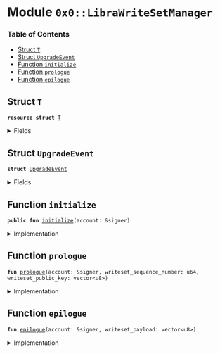 
<a name="0x0_LibraWriteSetManager"></a>

# Module `0x0::LibraWriteSetManager`

### Table of Contents

-  [Struct `T`](#0x0_LibraWriteSetManager_T)
-  [Struct `UpgradeEvent`](#0x0_LibraWriteSetManager_UpgradeEvent)
-  [Function `initialize`](#0x0_LibraWriteSetManager_initialize)
-  [Function `prologue`](#0x0_LibraWriteSetManager_prologue)
-  [Function `epilogue`](#0x0_LibraWriteSetManager_epilogue)



<a name="0x0_LibraWriteSetManager_T"></a>

## Struct `T`



<pre><code><b>resource</b> <b>struct</b> <a href="#0x0_LibraWriteSetManager_T">T</a>
</code></pre>



<details>
<summary>Fields</summary>


<dl>
<dt>

<code>upgrade_events: <a href="Event.md#0x0_Event_EventHandle">Event::EventHandle</a>&lt;<a href="#0x0_LibraWriteSetManager_UpgradeEvent">LibraWriteSetManager::UpgradeEvent</a>&gt;</code>
</dt>
<dd>

</dd>
</dl>


</details>

<a name="0x0_LibraWriteSetManager_UpgradeEvent"></a>

## Struct `UpgradeEvent`



<pre><code><b>struct</b> <a href="#0x0_LibraWriteSetManager_UpgradeEvent">UpgradeEvent</a>
</code></pre>



<details>
<summary>Fields</summary>


<dl>
<dt>

<code>writeset_payload: vector&lt;u8&gt;</code>
</dt>
<dd>

</dd>
</dl>


</details>

<a name="0x0_LibraWriteSetManager_initialize"></a>

## Function `initialize`



<pre><code><b>public</b> <b>fun</b> <a href="#0x0_LibraWriteSetManager_initialize">initialize</a>(account: &signer)
</code></pre>



<details>
<summary>Implementation</summary>


<pre><code><b>public</b> <b>fun</b> <a href="#0x0_LibraWriteSetManager_initialize">initialize</a>(account: &signer) {
    Transaction::assert(<a href="Signer.md#0x0_Signer_address_of">Signer::address_of</a>(account) == 0xA550C18, 1);

    move_to(
        account,
        <a href="#0x0_LibraWriteSetManager_T">T</a> {
            upgrade_events: <a href="Event.md#0x0_Event_new_event_handle">Event::new_event_handle</a>&lt;<a href="#0x0_LibraWriteSetManager_UpgradeEvent">Self::UpgradeEvent</a>&gt;(account),
        }
    );
}
</code></pre>



</details>

<a name="0x0_LibraWriteSetManager_prologue"></a>

## Function `prologue`



<pre><code><b>fun</b> <a href="#0x0_LibraWriteSetManager_prologue">prologue</a>(account: &signer, writeset_sequence_number: u64, writeset_public_key: vector&lt;u8&gt;)
</code></pre>



<details>
<summary>Implementation</summary>


<pre><code><b>fun</b> <a href="#0x0_LibraWriteSetManager_prologue">prologue</a>(
    account: &signer,
    writeset_sequence_number: u64,
    writeset_public_key: vector&lt;u8&gt;,
) {
    <b>let</b> sender = <a href="Signer.md#0x0_Signer_address_of">Signer::address_of</a>(account);
    Transaction::assert(sender == 0xA550C18, 33);

    <b>let</b> association_auth_key = <a href="LibraAccount.md#0x0_LibraAccount_authentication_key">LibraAccount::authentication_key</a>(sender);
    <b>let</b> sequence_number = <a href="LibraAccount.md#0x0_LibraAccount_sequence_number">LibraAccount::sequence_number</a>(sender);

    Transaction::assert(writeset_sequence_number &gt;= sequence_number, 3);

    Transaction::assert(writeset_sequence_number == sequence_number, 11);
    Transaction::assert(
        <a href="Hash.md#0x0_Hash_sha3_256">Hash::sha3_256</a>(writeset_public_key) == association_auth_key,
        2
    );
}
</code></pre>



</details>

<a name="0x0_LibraWriteSetManager_epilogue"></a>

## Function `epilogue`



<pre><code><b>fun</b> <a href="#0x0_LibraWriteSetManager_epilogue">epilogue</a>(account: &signer, writeset_payload: vector&lt;u8&gt;)
</code></pre>



<details>
<summary>Implementation</summary>


<pre><code><b>fun</b> <a href="#0x0_LibraWriteSetManager_epilogue">epilogue</a>(account: &signer, writeset_payload: vector&lt;u8&gt;) <b>acquires</b> <a href="#0x0_LibraWriteSetManager_T">T</a> {
    <b>let</b> t_ref = borrow_global_mut&lt;<a href="#0x0_LibraWriteSetManager_T">T</a>&gt;(0xA550C18);

    <a href="Event.md#0x0_Event_emit_event">Event::emit_event</a>&lt;<a href="#0x0_LibraWriteSetManager_UpgradeEvent">Self::UpgradeEvent</a>&gt;(
        &<b>mut</b> t_ref.upgrade_events,
        <a href="#0x0_LibraWriteSetManager_UpgradeEvent">UpgradeEvent</a> { writeset_payload },
    );
    <a href="LibraConfig.md#0x0_LibraConfig_reconfigure">LibraConfig::reconfigure</a>(account);
}
</code></pre>



</details>
